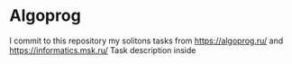 # Algoprog
I commit to this 
repository my solitons tasks from https://algoprog.ru/ and https://informatics.msk.ru/
Task description inside
